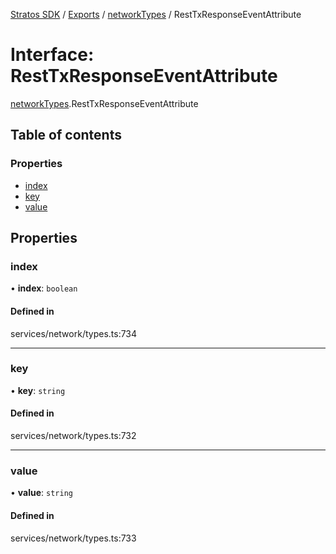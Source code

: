 [Stratos SDK](../README.md) / [Exports](../modules.md) / [networkTypes](../modules/networkTypes.md) / RestTxResponseEventAttribute

# Interface: RestTxResponseEventAttribute

[networkTypes](../modules/networkTypes.md).RestTxResponseEventAttribute

## Table of contents

### Properties

- [index](networkTypes.RestTxResponseEventAttribute.md#index)
- [key](networkTypes.RestTxResponseEventAttribute.md#key)
- [value](networkTypes.RestTxResponseEventAttribute.md#value)

## Properties

### index

• **index**: `boolean`

#### Defined in

services/network/types.ts:734

___

### key

• **key**: `string`

#### Defined in

services/network/types.ts:732

___

### value

• **value**: `string`

#### Defined in

services/network/types.ts:733

